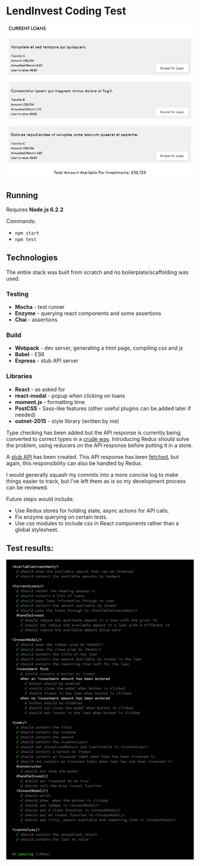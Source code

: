 LendInvest Coding Test
======================

![LendInvest Dashboard](resources/Screen%20Shot%202017-03-20%20at%2002.18.28.png)

## Running
Requires **Node.js 6.2.2**

Commands:
- `npm start`
- `npm test`

## Technologies

The entire stack was built from scratch and no boilerplate/scaffolding was used.

### Testing
- **Mocha** - test runner
- **Enzyme** - querying react components and some assertions
- **Chai** - assertions

### Build
- **Webpack** - dev server, generating a html page, compiling css and js
- **Babel** - ES6
- **Express** - stub API server

### Libraries
- **React** - as asked for
- **react-modal** - popup when clicking on loans
- **moment.js** - formatting time
- **PostCSS** - Sass-like features (other useful plugins can be added later if needed)
- **outnet-2015** - style library (written by me) 

Type checking has been added but the API response is currently being converted to correct types in a [crude way](src/lib/components/CurrentLoans.jsx#L11).
Introducing Redux should solve the problem, using reducers on the API response before putting it in a store.

A [stub API](scripts/api-server.js) has been created. This API response has been [fetched](src/index.js#L15), but again, this responsibility can also be handled by Redux.

I would generally squash my commits into a more concise log to make things easier to track, but I've left them as is so my development process can be reviewed.


Future steps would include:
- Use Redux stores for holding state, async actions for API calls.
- Fix enzyme querying on certain tests.
- Use css modules to include css in React components rather than a global stylesheet.

## Test results:
![Image of results](resources/test-results.png)
